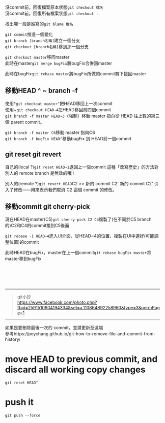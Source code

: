 沒commit前，回復檔案原本狀態`git checkout 檔名`  
沒commit前，回復所有檔案狀態`git checkout .`  
  
找出哪一段是誰寫的`git blame 檔名`  
  



`git commit`推進一個變化  
`git branch [branch名稱]`建立一個分支  
`git checkout [branch名稱]`移到那一個分支  
  
`git checkout master`移回master  
此時在master`git merge bugFix`將bugFix合併回master  

  
此時在bugFix`git rebase master`將bugFix所做的commit剪下接回master  

## 移動HEAD ^ ~  branch -f
使用^`git checkout master^`把HEAD移回上一次commit  
使用~`git checkout HEAD~4`把HEAD移回前四個commit  
`git branch -f master HEAD~3`（強制）移動 master 指向從 HEAD 往上數的第三個 parent commit。  
  
`git branch -f master C6`移動 master 指向C6  
`git branch -f bugFix HEAD^`移動bugFix 到 HEAD前一個commit  
## git reset git revert
自己的(local ?)`git reset HEAD~1`退回上一個commit
這種「改寫歷史」的方法對別人的 remote branch 是無效的哦！  

別人的(remote ?)`git revert HEAD`C2 >> 新的 commit C2'
新的 commit C2' 引入了修改——用來表示我們取消 C2 這個 commit 的修改。  

## 移動commit  git cherry-pick
現在HEAD在master(C5)`git cherry-pick C2 C4`複製了(在不同於C5 branch的)C2和C4的commit接到C5後面  


`git rebase -i HEAD~4`進入UI介面，從HEAD~4的位置，複製在UI中選好(可能調整位置)的commit

此時HEAD在bugFix，master在上一個commit`git rebase bugFix master`將master移到bugFix  
## 
``
``

``
``
``
``
``
``
``
``
``
``
``
``
``
``
``
``
``
``

---
> git小抄  
https://www.facebook.com/photo.php?fbid=2591510904194334&set=a.110864892258960&type=3&permPage=1  


---
如果是要刪除最後一次的 commit，並請更新至遠端  
參考https://poychang.github.io/git-how-to-remove-file-and-commit-from-history/
# move HEAD to previous commit, and discard all working copy changes
`git reset HEAD^`
# push it
`git push --force`